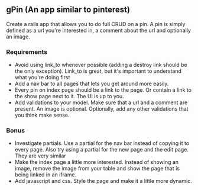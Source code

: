 ## gPin  (An app similar to pinterest)

Create a rails app that allows you to do full CRUD on a pin.  A pin is simply defined as a url you're interested in, a comment about the url and optionally an image.

### Requirements

* Avoid using link_to whenever possible (adding a destroy link should be the only exception).  Link_to is great, but it's important to understand what you're doing first
* Add a nav bar to all pages that lets you get around more easily.
* Every pin on index page should be a link to the page.  Or contain a link to the show page next to it.  The UI is up to you.
* Add validations to your model.  Make sure that a url and a comment are present.  An image is optional.  Optionally, add any other validations that you think make sense.

### Bonus
* Investigate partials.  Use a partial for the nav bar instead of copying it to every page.  Also try using a partial for the new page and the edit page.  They are very similar
* Make the index page a little more interested.  Instead of showing an image, remove the image from your table and show the page that is being linked in an iframe.
* Add javascript and css.  Style the page and make it a little more dynamic.